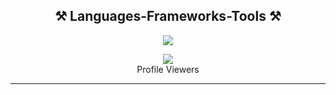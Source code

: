 <h2 align="center">⚒️ Languages-Frameworks-Tools ⚒️</h2>
<p align="center">
  <a href="https://skillicons.dev">
    <img src="https://skillicons.dev/icons?i=angular,react,git,nodejs,jquery,heroku,html,css,ts,github,postman,py,mysql,express,vscode,bootstrap,js,flutter,dart,java,php" />
  </a>
</p>
<div align="center"><img src="https://profile-counter.glitch.me/Raveesha-Shaminda/count.svg" /><br>Profile Viewers</div>
<hr>
